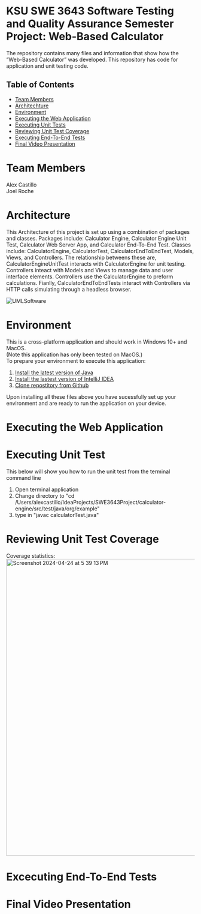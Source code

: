 # KSU SWE 3643 Software Testing and Quality Assurance Semester Project: Web-Based Calculator
The repository contains many files and information that show how the “Web-Based Calculator” was developed. This repository has code for application and unit testing code.

## Table of Contents
- [Team Members](#team-members )
- [Architechture](#architecture)
- [Environment](#environment)
- [Executing the Web Application](#executing-the-web-application )
- [Executing Unit Tests](#executing-unit-tests )
- [Reviewing Unit Test Coverage](#reviewing-unit-test-coverage )
- [Executing End-To-End Tests](#executing-end-to-end-tests )
- [Final Video Presentation ](#final-video-presentation )


# Team Members 
Alex Castillo <br/>
Joel Roche 

# Architecture
This Architecture of this project is set up using a combination of packages and classes. Packages include: Calculator Engine, Calculator Engine Unit Test, Calculator Web Server App, and Calculator End-To-End Test. Classes include: CalculatorEngine, CalculatorTest, CalculatorEndToEndTest, Models, Views, and Controllers. The relationship betweens these are, CalculatorEngineUnitTest interacts with CalculatorEngine for unit testing. Controllers inteact with Models and Views to manage data and user interface elements. Controllers use the CalculatorEngine to preform calculations. Fianlly, CalculatorEndToEndTests interact with Controllers via HTTP calls simulating through a headless browser.

![UMLSoftware](https://github.com/Alex135410/SWE3643Project/assets/129552122/c70b4156-e62a-4dc8-833f-788720f68bfa)


# Environment
This is a cross-platform application and should work in Windows 10+ and MacOS.<br/>
(Note this application has only been tested on MacOS.)<br/>
To prepare your environment to execute this application:
  1. [Install the latest version of Java](https://www.oracle.com/java/technologies/downloads/#java22) 
  2. [Install the lastest version of IntelliJ IDEA](https://www.jetbrains.com/idea/download/?section=mac)
  3. [Clone repostitory from Github](https://github.com/Alex135410/SWE3643Project)<br/>
  
Upon installing all these files above you have sucessfully set up your environment and are ready to run the application on your device. 

# Executing the Web Application

# Executing Unit Test
This below will show you how to run the unit test from the terminal command line <br/>
  1. Open terminal application
  2. Change directory to "cd /Users/alexcastillo/IdeaProjects/SWE3643Project/calculator-engine/src/test/java/org/example"
  3. type in "javac calculatorTest.java"

# Reviewing Unit Test Coverage
Coverage statistics:
<img width="792" alt="Screenshot 2024-04-24 at 5 39 13 PM" src="https://github.com/Alex135410/SWE3643Project/assets/129552122/6589c362-926e-49e8-87e8-4c9e48dff633">


# Excecuting End-To-End Tests

# Final Video Presentation

